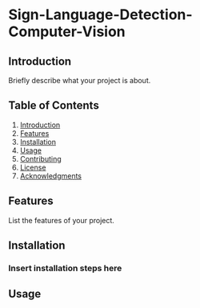 # Sign-Language-Detection-Computer-Vision

## Introduction

Briefly describe what your project is about.

## Table of Contents

1. [Introduction](#introduction)
2. [Features](#features)
3. [Installation](#installation)
4. [Usage](#usage)
5. [Contributing](#contributing)
6. [License](#license)
7. [Acknowledgments](#acknowledgments)

## Features

List the features of your project.

## Installation
### Insert installation steps here

## Usage


